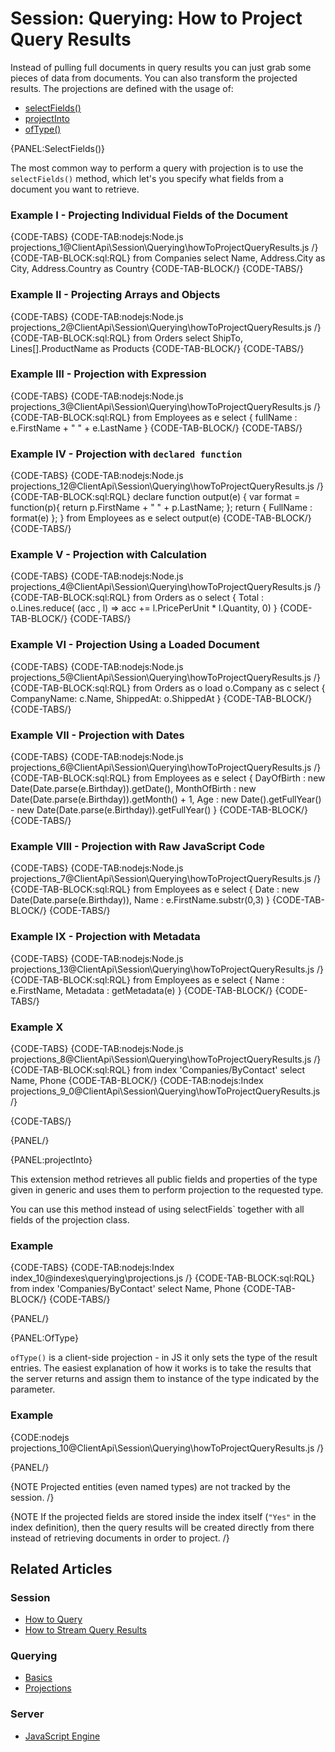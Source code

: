 # Session: Querying: How to Project Query Results

Instead of pulling full documents in query results you can just grab some pieces of data from documents. You can also transform the projected
results. The projections are defined with the usage of:

- [selectFields()](../../../client-api/session/querying/how-to-project-query-results#selectfields())
- [projectInto](../../../client-api/session/querying/how-to-project-query-results#projectinto)  
- [ofType()](../../../client-api/session/querying/how-to-project-query-results#oftype)

{PANEL:SelectFields()}

The most common way to perform a query with projection is to use the `selectFields()` method, which let's you specify what fields from a document you want to retrieve.

### Example I - Projecting Individual Fields of the Document

{CODE-TABS}
{CODE-TAB:nodejs:Node.js projections_1@ClientApi\Session\Querying\howToProjectQueryResults.js /}
{CODE-TAB-BLOCK:sql:RQL}
from Companies
select Name, Address.City as City, Address.Country as Country
{CODE-TAB-BLOCK/}
{CODE-TABS/}

### Example II - Projecting Arrays and Objects

{CODE-TABS}
{CODE-TAB:nodejs:Node.js projections_2@ClientApi\Session\Querying\howToProjectQueryResults.js /}
{CODE-TAB-BLOCK:sql:RQL}
from Orders
select ShipTo, Lines[].ProductName as Products
{CODE-TAB-BLOCK/}
{CODE-TABS/}

### Example III - Projection with Expression

{CODE-TABS}
{CODE-TAB:nodejs:Node.js projections_3@ClientApi\Session\Querying\howToProjectQueryResults.js /}
{CODE-TAB-BLOCK:sql:RQL}
from Employees as e
select {
    fullName : e.FirstName + " " + e.LastName
}
{CODE-TAB-BLOCK/}
{CODE-TABS/}

### Example IV - Projection with `declared function`

{CODE-TABS}
{CODE-TAB:nodejs:Node.js projections_12@ClientApi\Session\Querying\howToProjectQueryResults.js /}
{CODE-TAB-BLOCK:sql:RQL}
declare function output(e) {
	var format = function(p){ return p.FirstName + " " + p.LastName; };
	return { FullName : format(e) };
}
from Employees as e select output(e)
{CODE-TAB-BLOCK/}
{CODE-TABS/}

### Example V - Projection with Calculation

{CODE-TABS}
{CODE-TAB:nodejs:Node.js projections_4@ClientApi\Session\Querying\howToProjectQueryResults.js /}
{CODE-TAB-BLOCK:sql:RQL}
from Orders as o
select {
    Total : o.Lines.reduce(
        (acc , l) => acc += l.PricePerUnit * l.Quantity, 0)
}
{CODE-TAB-BLOCK/}
{CODE-TABS/}

### Example VI - Projection Using a Loaded Document

{CODE-TABS}
{CODE-TAB:nodejs:Node.js projections_5@ClientApi\Session\Querying\howToProjectQueryResults.js /}
{CODE-TAB-BLOCK:sql:RQL}
from Orders as o
load o.Company as c
select {
	CompanyName: c.Name,
	ShippedAt: o.ShippedAt
}
{CODE-TAB-BLOCK/}
{CODE-TABS/}

### Example VII - Projection with Dates

{CODE-TABS}
{CODE-TAB:nodejs:Node.js projections_6@ClientApi\Session\Querying\howToProjectQueryResults.js /}
{CODE-TAB-BLOCK:sql:RQL}
from Employees as e 
select { 
    DayOfBirth : new Date(Date.parse(e.Birthday)).getDate(), 
    MonthOfBirth : new Date(Date.parse(e.Birthday)).getMonth() + 1,
    Age : new Date().getFullYear() - new Date(Date.parse(e.Birthday)).getFullYear() 
}
{CODE-TAB-BLOCK/}
{CODE-TABS/}

### Example VIII - Projection with Raw JavaScript Code

{CODE-TABS}
{CODE-TAB:nodejs:Node.js projections_7@ClientApi\Session\Querying\howToProjectQueryResults.js /}
{CODE-TAB-BLOCK:sql:RQL}
from Employees as e 
select {
    Date : new Date(Date.parse(e.Birthday)), 
    Name : e.FirstName.substr(0,3)
}
{CODE-TAB-BLOCK/}
{CODE-TABS/}

### Example IX - Projection with Metadata

{CODE-TABS}
{CODE-TAB:nodejs:Node.js projections_13@ClientApi\Session\Querying\howToProjectQueryResults.js /}
{CODE-TAB-BLOCK:sql:RQL}
from Employees as e 
select {
     Name : e.FirstName, 
     Metadata : getMetadata(e)
}
{CODE-TAB-BLOCK/}
{CODE-TABS/}

### Example X

{CODE-TABS}
{CODE-TAB:nodejs:Node.js projections_8@ClientApi\Session\Querying\howToProjectQueryResults.js /}
{CODE-TAB-BLOCK:sql:RQL}
from index 'Companies/ByContact' 
select Name, Phone
{CODE-TAB-BLOCK/}
{CODE-TAB:nodejs:Index projections_9_0@ClientApi\Session\Querying\howToProjectQueryResults.js /}

{CODE-TABS/}

{PANEL/}

{PANEL:projectInto}

This extension method retrieves all public fields and properties of the type given in generic and uses them to perform projection to the requested type.

You can use this method instead of using selectFields` together with all fields of the projection class.

### Example

{CODE-TABS}
{CODE-TAB:nodejs:Index index_10@indexes\querying\projections.js /}
{CODE-TAB-BLOCK:sql:RQL}
from index 'Companies/ByContact' 
select Name, Phone
{CODE-TAB-BLOCK/}
{CODE-TABS/}

{PANEL/}

{PANEL:OfType}

`ofType()` is a client-side projection - in JS it only sets the type of the result entries. The easiest explanation of how it works is to take the results that the server returns and assign them to instance of the type indicated by the parameter.

### Example

{CODE:nodejs projections_10@ClientApi\Session\Querying\howToProjectQueryResults.js /}

{PANEL/}

{NOTE Projected entities (even named types) are not tracked by the session. /}

{NOTE If the projected fields are stored inside the index itself (`"Yes"` in the index definition), then the query results will be created directly from there instead of retrieving documents in order to project. /}

## Related Articles

### Session

- [How to Query](../../../client-api/session/querying/how-to-query)
- [How to Stream Query Results](../../../client-api/session/querying/how-to-stream-query-results)

### Querying

- [Basics](../../../indexes/querying/basics)
- [Projections](../../../indexes/querying/projections)

### Server

- [JavaScript Engine](../../../server/kb/javascript-engine)
